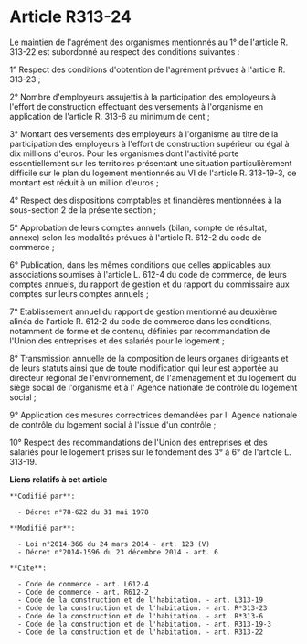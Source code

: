 # Article R313-24

Le maintien de l'agrément des organismes mentionnés au 1° de l'article R. 313-22 est subordonné au respect des conditions
suivantes : 

1° Respect des conditions d'obtention de l'agrément prévues à l'article R. 313-23 ; 

2° Nombre d'employeurs assujettis à la participation des employeurs à l'effort de construction effectuant des versements à
l'organisme en application de l'article R. 313-6 au minimum de cent ; 

3° Montant des versements des employeurs à l'organisme au titre de la participation des employeurs à l'effort de construction
supérieur ou égal à dix millions d'euros. Pour les organismes dont l'activité porte essentiellement sur les territoires
présentant une situation particulièrement difficile sur le plan du logement mentionnés au VI de l'article R. 313-19-3, ce
montant est réduit à un million d'euros ; 

4° Respect des dispositions comptables et financières mentionnées à la sous-section 2 de la présente section ; 

5° Approbation de leurs comptes annuels (bilan, compte de résultat, annexe) selon les modalités prévues à l'article R. 612-2
du code de commerce ; 

6° Publication, dans les mêmes conditions que celles applicables aux associations soumises à l'article L. 612-4 du code de
commerce, de leurs comptes annuels, du rapport de gestion et du rapport du commissaire aux comptes sur leurs comptes
annuels ; 

7° Etablissement annuel du rapport de gestion mentionné au deuxième alinéa de l'article R. 612-2 du code de commerce dans les
conditions, notamment de forme et de contenu, définies par recommandation de l'Union des entreprises et des salariés pour le
logement ; 

8° Transmission annuelle de la composition de leurs organes dirigeants et de leurs statuts ainsi que de toute modification
qui leur est apportée au directeur régional de l'environnement, de l'aménagement et du logement du siège social de
l'organisme et à l'            Agence nationale de contrôle du logement social  ; 

9° Application des mesures correctrices demandées par l'            Agence nationale de contrôle du logement social  à
l'issue d'un contrôle ; 

10° Respect des recommandations de l'Union des entreprises et des salariés pour le logement prises sur le fondement des 3° à
6° de l'article L. 313-19.

**Liens relatifs à cet article**

	**Codifié par**:

	  - Décret n°78-622 du 31 mai 1978

	**Modifié par**:

	  - Loi n°2014-366 du 24 mars 2014 - art. 123 (V)
	  - Décret n°2014-1596 du 23 décembre 2014 - art. 6

	**Cite**:

	  - Code de commerce - art. L612-4
	  - Code de commerce - art. R612-2
	  - Code de la construction et de l'habitation. - art. L313-19
	  - Code de la construction et de l'habitation. - art. R*313-23
	  - Code de la construction et de l'habitation. - art. R*313-6
	  - Code de la construction et de l'habitation. - art. R313-19-3
	  - Code de la construction et de l'habitation. - art. R313-22
